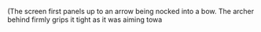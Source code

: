 (The screen first panels up to an arrow being nocked into a bow. The archer behind firmly grips it tight as it was aiming towa